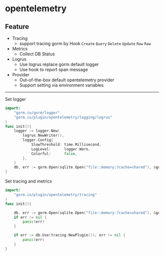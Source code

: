 # opentelemetry

Feature
---
- Tracing 
  - support tracing gorm by Hook `Create` `Query` `Delete` `Update` `Row` `Raw` 
- Metrics 
  - Collect DB Status 
- Logrus
  - Use logrus replace gorm default logger
  - Use hook to report span message
- Provider
  - Out-of-the-box default opentelemetry provider
  - Support setting via environment variables
---
Set logger
~~~go
import(
	"gorm.io/gorm/logger"
	"gorm.io/plugin/opentelemetry/logging/logrus"
)
func init(){
	logger := logger.New(
		logrus.NewWriter(),
		logger.Config{
			SlowThreshold: time.Millisecond,
			LogLevel:      logger.Warn,
			Colorful:      false,
		},
	)
	db, err := gorm.Open(sqlite.Open("file::memory:?cache=shared"), &gorm.Config{Logger: logger})
}
~~~
Set tracing and metrics
~~~go
import(
	"gorm.io/plugin/opentelemetry/tracing"
)
func init(){

	db, err := gorm.Open(sqlite.Open("file::memory:?cache=shared"), &gorm.Config{Logger: logger})
	if err != nil {
		panic(err)
	}

	if err := db.Use(tracing.NewPlugin()); err != nil {
		panic(err)
	}
}
~~~